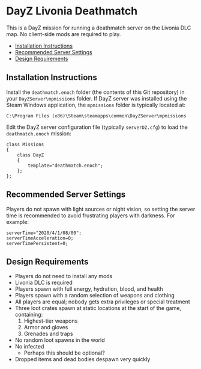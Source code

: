 # DayZ Livonia Deathmatch

This is a DayZ mission for running a deathmatch server on the Livonia DLC map.
No client-side mods are required to play.

* [Installation Instructions](#installation-instructions)
* [Recommended Server Settings](#recommended-server-settings)
* [Design Requirements](#design-requirements)

## Installation Instructions

Install the `deathmatch.enoch` folder (the contents of this Git repository) in
your `DayZServer\mpmissions` folder. If DayZ server was installed using the
Steam Windows application, the `mpmissions` folder is typically located at:

```
C:\Program Files (x86)\Steam\steamapps\common\DayZServer\mpmissions
```

Edit the DayZ server configuration file (typically `serverDZ.cfg`) to load the `deathmatch.enoch` mission:

```
class Missions
{
    class DayZ
    {
        template="deathmatch.enoch";
    };
};
```

## Recommended Server Settings

Players do not spawn with light sources or night vision, so setting the server
time is recommended to avoid frustrating players with darkness. For example:

```
serverTime="2020/4/1/08/00";
serverTimeAcceleration=0;
serverTimePersistent=0;
```

## Design Requirements

* Players do not need to install any mods
* Livonia DLC is required
* Players spawn with full energy, hydration, blood, and health
* Players spawn with a random selection of weapons and clothing
* All players are equal; nobody gets extra privileges or special treatment
* Three loot crates spawn at static locations at the start of the game, containing:
  1. Highest-tier weapons
  2. Armor and gloves
  3. Grenades and traps
* No random loot spawns in the world
* No infected
  * Perhaps this should be optional?
* Dropped items and dead bodies despawn very quickly
